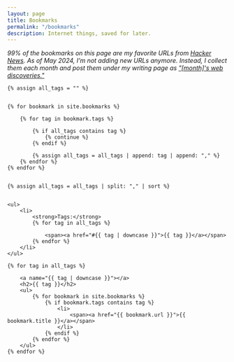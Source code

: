 ```yaml
---
layout: page
title: Bookmarks
permalink: "/bookmarks"
description: Internet things, saved for later.
---
```


<div class="wrap">

<p class="section"><em>99% of the bookmarks on this page are my favorite URLs from <a class="section" href="https://news.ycombinator.com/">Hacker News</a>. As of May 2024, I’m not adding new URLs anymore. Instead, I collect them each month and post them under my writing page as <a class="section" href="https://syazarilasyraf.com/writing/#links">"[month]'s web discoveries."</a></em></p>

<div>

    {% assign all_tags = "" %}


    {% for bookmark in site.bookmarks %}

        {% for tag in bookmark.tags %}

            {% if all_tags contains tag %}
                {% continue %}
            {% endif %}

            {% assign all_tags = all_tags | append: tag | append: "," %}
        {% endfor %}
    {% endfor %}


    {% assign all_tags = all_tags | split: "," | sort %}


    <ul>
        <li>
            <strong>Tags:</strong>
            {% for tag in all_tags %}

                <span><a href="#{{ tag | downcase }}">{{ tag }}</a></span>
            {% endfor %}
        </li>
    </ul>

    {% for tag in all_tags %}

        <a name="{{ tag | downcase }}"></a>
        <h2>{{ tag }}</h2>
        <ul>
            {% for bookmark in site.bookmarks %}
                {% if bookmark.tags contains tag %}
                    <li>
                        <span><a href="{{ bookmark.url }}">{{ bookmark.title }}</a></span>
                    </li>
                {% endif %}
            {% endfor %}
        </ul>
    {% endfor %}
</div>

</div>
